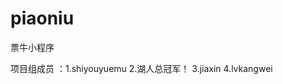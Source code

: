 # piaoniu
票牛小程序

项目组成员 ：1.shiyouyuemu
            2.湖人总冠军！
            3.jiaxin
            4.lvkangwei
